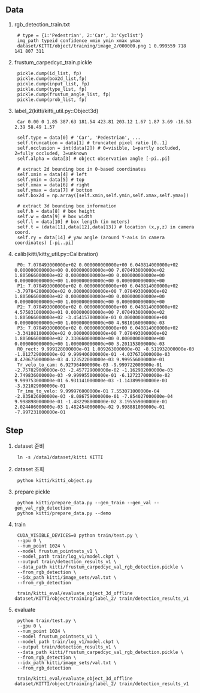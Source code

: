 ## Data
1. rgb_detection_train.txt

        # type = {1:'Pedestrian', 2:'Car', 3:'Cyclist'}
        img_path typeid confidence xmin ymin xmax ymax
        dataset/KITTI/object/training/image_2/000000.png 1 0.999559 718 141 807 311

2. frustum_carpedcyc_train.pickle

        pickle.dump(id_list, fp)
        pickle.dump(box2d_list,fp)
        pickle.dump(input_list, fp)
        pickle.dump(type_list, fp)
        pickle.dump(frustum_angle_list, fp)
        pickle.dump(prob_list, fp)

3. label_2(kitti/kitti_util.py::Object3d)

        Car 0.00 0 1.85 387.63 181.54 423.81 203.12 1.67 1.87 3.69 -16.53 2.39 58.49 1.57

        self.type = data[0] # 'Car', 'Pedestrian', ...
        self.truncation = data[1] # truncated pixel ratio [0..1]
        self.occlusion = int(data[2]) # 0=visible, 1=partly occluded, 2=fully occluded, 3=unknown
        self.alpha = data[3] # object observation angle [-pi..pi]

        # extract 2d bounding box in 0-based coordinates
        self.xmin = data[4] # left
        self.ymin = data[5] # top
        self.xmax = data[6] # right
        self.ymax = data[7] # bottom
        self.box2d = np.array([self.xmin,self.ymin,self.xmax,self.ymax])
        
        # extract 3d bounding box information
        self.h = data[8] # box height
        self.w = data[9] # box width
        self.l = data[10] # box length (in meters)
        self.t = (data[11],data[12],data[13]) # location (x,y,z) in camera coord.
        self.ry = data[14] # yaw angle (around Y-axis in camera coordinates) [-pi..pi]

4. calib(kitti/kitty_util.py::Calibration)

        P0: 7.070493000000e+02 0.000000000000e+00 6.040814000000e+02 0.000000000000e+00 0.000000000000e+00 7.070493000000e+02 1.805066000000e+02 0.000000000000e+00 0.000000000000e+00 0.000000000000e+00 1.000000000000e+00 0.000000000000e+00
        P1: 7.070493000000e+02 0.000000000000e+00 6.040814000000e+02 -3.797842000000e+02 0.000000000000e+00 7.070493000000e+02 1.805066000000e+02 0.000000000000e+00 0.000000000000e+00 0.000000000000e+00 1.000000000000e+00 0.000000000000e+00
        P2: 7.070493000000e+02 0.000000000000e+00 6.040814000000e+02 4.575831000000e+01 0.000000000000e+00 7.070493000000e+02 1.805066000000e+02 -3.454157000000e-01 0.000000000000e+00 0.000000000000e+00 1.000000000000e+00 4.981016000000e-03
        P3: 7.070493000000e+02 0.000000000000e+00 6.040814000000e+02 -3.341081000000e+02 0.000000000000e+00 7.070493000000e+02 1.805066000000e+02 2.330660000000e+00 0.000000000000e+00 0.000000000000e+00 1.000000000000e+00 3.201153000000e-03
        R0_rect: 9.999128000000e-01 1.009263000000e-02 -8.511932000000e-03 -1.012729000000e-02 9.999406000000e-01 -4.037671000000e-03 8.470675000000e-03 4.123522000000e-03 9.999556000000e-01
        Tr_velo_to_cam: 6.927964000000e-03 -9.999722000000e-01 -2.757829000000e-03 -2.457729000000e-02 -1.162982000000e-03 2.749836000000e-03 -9.999955000000e-01 -6.127237000000e-02 9.999753000000e-01 6.931141000000e-03 -1.143899000000e-03 -3.321029000000e-01
        Tr_imu_to_velo: 9.999976000000e-01 7.553071000000e-04 -2.035826000000e-03 -8.086759000000e-01 -7.854027000000e-04 9.998898000000e-01 -1.482298000000e-02 3.195559000000e-01 2.024406000000e-03 1.482454000000e-02 9.998881000000e-01 -7.997231000000e-01


## Step

1. dataset 준비 

        ln -s /data1/dataset/kitti KITTI
       
2. dataset 조회

        python kitti/kitti_object.py
        
3. prepare pickle

        python kitti/prepare_data.py --gen_train --gen_val --gen_val_rgb_detection
        python kitti/prepare_data.py --demo

4. train

        CUDA_VISIBLE_DEVICES=0 python train/test.py \
        --gpu 0 \
        --num_point 1024 \
        --model frustum_pointnets_v1 \
        --model_path train/log_v1/model.ckpt \
        --output train/detection_results_v1 \
        --data_path kitti/frustum_carpedcyc_val_rgb_detection.pickle \
        --from_rgb_detection \
        --idx_path kitti/image_sets/val.txt \
        --from_rgb_detection
        
        train/kitti_eval/evaluate_object_3d_offline dataset/KITTI/object/training/label_2/ train/detection_results_v1

5. evaluate

        python train/test.py \
        --gpu 0 \
        --num_point 1024 \
        --model frustum_pointnets_v1 \
        --model_path train/log_v1/model.ckpt \
        --output train/detection_results_v1 \
        --data_path kitti/frustum_carpedcyc_val_rgb_detection.pickle \
        --from_rgb_detection \
        --idx_path kitti/image_sets/val.txt \
        --from_rgb_detection
        
        train/kitti_eval/evaluate_object_3d_offline dataset/KITTI/object/training/label_2/ train/detection_results_v1
